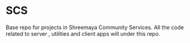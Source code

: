 # SCS
Base repo for projects in Shreemaya Community Services.
All the code related to server , utilities and client apps will under this repo.
